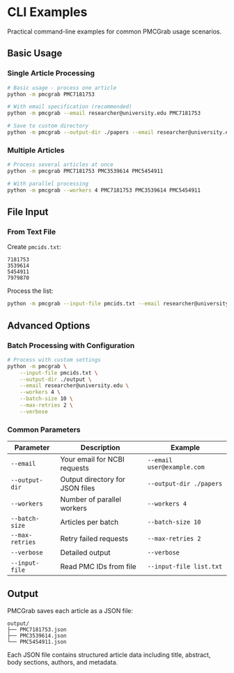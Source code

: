 # CLI Examples

Practical command-line examples for common PMCGrab usage scenarios.

## Basic Usage

### Single Article Processing

```bash
# Basic usage - process one article
python -m pmcgrab PMC7181753

# With email specification (recommended)
python -m pmcgrab --email researcher@university.edu PMC7181753

# Save to custom directory
python -m pmcgrab --output-dir ./papers --email researcher@university.edu PMC7181753
```

### Multiple Articles

```bash
# Process several articles at once
python -m pmcgrab PMC7181753 PMC3539614 PMC5454911

# With parallel processing
python -m pmcgrab --workers 4 PMC7181753 PMC3539614 PMC5454911
```

## File Input

### From Text File

Create `pmcids.txt`:

```
7181753
3539614
5454911
7979870
```

Process the list:

```bash
python -m pmcgrab --input-file pmcids.txt --email researcher@university.edu
```

## Advanced Options

### Batch Processing with Configuration

```bash
# Process with custom settings
python -m pmcgrab \
    --input-file pmcids.txt \
    --output-dir ./output \
    --email researcher@university.edu \
    --workers 4 \
    --batch-size 10 \
    --max-retries 2 \
    --verbose
```

### Common Parameters

| Parameter       | Description                     | Example                    |
| --------------- | ------------------------------- | -------------------------- |
| `--email`       | Your email for NCBI requests    | `--email user@example.com` |
| `--output-dir`  | Output directory for JSON files | `--output-dir ./papers`    |
| `--workers`     | Number of parallel workers      | `--workers 4`              |
| `--batch-size`  | Articles per batch              | `--batch-size 10`          |
| `--max-retries` | Retry failed requests           | `--max-retries 2`          |
| `--verbose`     | Detailed output                 | `--verbose`                |
| `--input-file`  | Read PMC IDs from file          | `--input-file list.txt`    |

## Output

PMCGrab saves each article as a JSON file:

```
output/
├── PMC7181753.json
├── PMC3539614.json
└── PMC5454911.json
```

Each JSON file contains structured article data including title, abstract, body sections, authors, and metadata.
